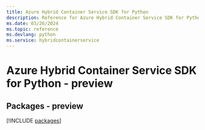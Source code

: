 ```yaml
---
title: Azure Hybrid Container Service SDK for Python
description: Reference for Azure Hybrid Container Service SDK for Python
ms.date: 03/26/2024
ms.topic: reference
ms.devlang: python
ms.service: hybridcontainerservice
---
```

# Azure Hybrid Container Service SDK for Python - preview
## Packages - preview
[!INCLUDE [packages](hybrid-container-service-index.md)]